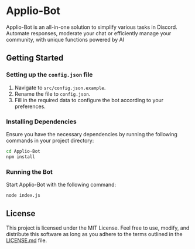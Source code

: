 # Applio-Bot

Applio-Bot is an all-in-one solution to simplify various tasks in Discord. Automate responses, moderate your chat or efficiently manage your community, with unique functions powered by AI

## Getting Started

### Setting up the `config.json` file

1. Navigate to `src/config.json.example`.
2. Rename the file to `config.json`.
3. Fill in the required data to configure the bot according to your preferences.

### Installing Dependencies

Ensure you have the necessary dependencies by running the following commands in your project directory:

```bash
cd Applio-Bot
npm install
```

### Running the Bot

Start Applio-Bot with the following command:

```bash
node index.js
```

## License

This project is licensed under the MIT License. Feel free to use, modify, and distribute this software as long as you adhere to the terms outlined in the [LICENSE.md](./LICENSE) file.
